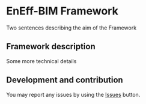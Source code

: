 # EnEff-BIM Framework
Two sentences describing the aim of the Framework

## Framework description
Some more technical details

## Development and contribution
You may report any issues by using the [Issues](https://github.com/EnEff-BIM/EnEffBIM-Framework/issues) button.